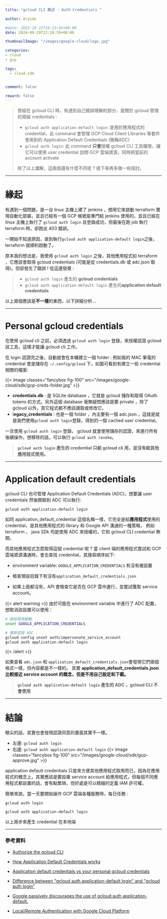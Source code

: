 ```yaml
---
title: "gcloud CLI 概述 - Auth Credentials "

author: Aryido

#date: 2022-10-22T16:13:45+08:00
date: 2024-09-29T22:26:59+08:00

thumbnailImage: "/images/google-cloud/logo.jpg"

categories:
- cloud
- gcp

tags:
  - cloud-sdk


comment: false

reward: false
---
```

<!--BODY-->

> 曾經在 gcloud CLI 時，有遇到自己錯誤理解的部分，是關於 gcloud 管理的兩組 credentials :
> - `gcloud auth application-default login`: 是用於應用程式的 credential，此 command 會管理 GCP Cloud Client Libraries 等套件會用到的 Application Default Credentials (簡稱ADC)
> - `gcloud auth login`: 此 command **只會**授權 gcloud CLI 工具權限，讓它可以使用 user credential 訪問 GCP 雲端資源，同時把當前的 account activate
>
> 除了以上講解，這兩個還有什麼不同呢 ? 接下來再多做一些探討。 

<!--more-->

---

# 緣起
有遇到一個問題，是一台 linux 主機上建了 jenkins ，想用它來啟動 terraform 實現自動化部屬，並且已經有一個 GCP 帳號是專門給 jenkins 使用的，並且已經在 linux 主機上執行了 ```gcloud auth login``` 且登錄成功，但最後在跑 job 執行 terraform 時，卻跑出 403 錯誤。

一開始不知道原因，直到執行```gcloud auth application-default login```之後，terraform 就順利啟動了。

原本我的想法是，我使用 ```gcloud auth login``` 之後，其他應用程式如 terraform ，它應該會取得 gcloud credentials (可能是從 credentials.db 或 adc.json 取得)。但卻發生了錯誤 ! 從這邊發覺 :
> - ```gcloud auth login``` 產生的 **gcloud credentials** 
> - ```gcloud auth application-default login``` 產生的**application default credentials** 

以上兩個應該是**不一樣**的東西，以下詳細分析...

---

# Personal gcloud credentials
在使用 gcloud cli 之前，必須透過 ```gcloud auth login``` 登錄，來授權認證 gcloud 該工具，這樣才能讓 gcloud cli 工作。

在 login 認證完之後，自動就會在本機建立一個 folder : 例如我的 MAC 筆電的 credential 會是儲存在 ```~/.config/gcloud``` 下，如圖可看到有建立一些 credential 相關的檔案:

{{< image classes="fancybox fig-100" src="/images/google-cloud/sdk/gcp-creds-folder.jpg" >}}
- **credentials.db** : 是 SQLite database ，它就是 gcloud 儲存和取得 OAuth tokens 的方式。另外這個 database 毫無疑問應該是要 private ，除了 gcloud 以外，其它程式都不應該讀取或修改它。
- l**egacy_credentials** : 也是一個 folder ，內主要有一個 adc.json ，這就是就是我們使用```gcloud auth login```登錄，得到的一個 cached user credential。

一旦使用 ```gcloud auth login``` 登錄， gcloud 就會使用儲存的認證，來進行所有後續操作。想移除的話，可以執行 ```gcloud auth revoke```。 

> **```gcloud auth login``` 產生的 credential 只給 gcloud cli 用，並沒有給其他應用程式使用。**

---

# Application default credentials

gcloud CLI 也可管理 Application Default Credentials (ADC)，想要讓 user credentials 然後關聯到 ADC 可以執行: 
```
gcloud auth application-default login
```

如同 application_default_credential 這個名稱一樣，它完全是給**應用程式**使用的 credential，是其他應用程式的 library 和 Google API 溝通的一種策略， 例如 terraform 、 java SDk 均是使用 ADC 來授權的，它和 gcloud CLI credential 無關。 


而其他應用程式怎麼取得這個 credential 呢 ? 當 client 端的應用程式嘗試和 GCP 雲端資源溝通時，會去查找 credential，其搜尋順序如下:

- environment variable: ```GOOGLE_APPLICATION_CREDENTIALS``` 有沒有被設置

- 檢查預設目錄下有沒有```application_default_credentials.json```

- 如果上面都沒有，API 會檢查它是否在 GCP 雲中運行，並嘗試獲取 service account。

{{< alert warning >}}
由於可能在 environment variable 中進行了 ADC 配置，想取消該設置可以使用：
```bash
# 刪除環境變數
unset GOOGLE_APPLICATION_CREDENTIALS

# 重新認證 ADC
gcloud config unset auth/impersonate_service_account
gcloud auth application-default login
```
{{< /alert >}}


如果查看 ```adc.json``` 和 ```application_default_credentials.json```會發現它們兩個格式一樣，但內容都是不一樣的。 其實 **application_default_credentials.json 比較接近 service account 的概念，但是不用自己設定和下載。**

> **```gcloud auth application-default login``` 產生的 ADC ，gcloud CLI 不會使用**

---

# 結論

眼尖的話，其實也會發現認證同意的畫面其實不一樣。
- 左邊:  ```gcloud auth login```
- 右邊:  ```gcloud auth application-default login```
{{< image classes="fancybox fig-100" src="/images/google-cloud/sdk/gcp-approve.jpg" >}}

application default credentials 只是來方便其他應用程式取用而已，因為在應用程式的概念上，其實應該是要設置 service account 給應用程式，但每個不同應用程式都設置的話，會有點繁瑣，但好處是可以精細的定義 IAM 許可權。

簡單來說，當一天要開始操作 GCP 雲端各種服務時，每日任務 :
```
gcloud auth login

gcloud auth application-default login

```
以上兩步來產生 credential 在本地端

---

### 參考資料

- [Authorize the gcloud CLI](https://cloud.google.com/sdk/docs/authorizing)

- [How Application Default Credentials works](https://cloud.google.com/docs/authentication/application-default-credentials)

- [Application default credentials vs your personal gcloud credentials](https://jpassing.com/2020/01/14/google-application-default-credentials-vs-your-personal-gcloud-credentials/)

- [Difference between "gcloud auth application-default login" and "gcloud auth login"](https://stackoverflow.com/questions/53306131/difference-between-gcloud-auth-application-default-login-and-gcloud-auth-logi)

- [Google passively discourages the use of gcloud auth application-default.](https://stackoverflow.com/questions/72745805/warnings-because-of-user-credentials-without-quota-project)

- [Local/Remote Authentication with Google Cloud Platform](https://medium.com/google-cloud/local-remote-authentication-with-google-cloud-platform-afe3aa017b95)
